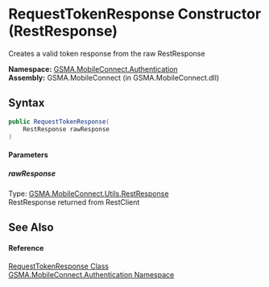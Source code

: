 RequestTokenResponse Constructor (RestResponse)
===============================================
Creates a valid token response from the raw RestResponse

**Namespace:** [GSMA.MobileConnect.Authentication][1]  
**Assembly:** GSMA.MobileConnect (in GSMA.MobileConnect.dll)

Syntax
------

```csharp
public RequestTokenResponse(
	RestResponse rawResponse
)
```

#### Parameters

##### *rawResponse*
Type: [GSMA.MobileConnect.Utils.RestResponse][2]  
RestResponse returned from RestClient


See Also
--------

#### Reference
[RequestTokenResponse Class][3]  
[GSMA.MobileConnect.Authentication Namespace][1]  

[1]: ../README.md
[2]: ../../GSMA.MobileConnect.Utils/RestResponse/README.md
[3]: README.md
[4]: ../../_icons/Help.png
